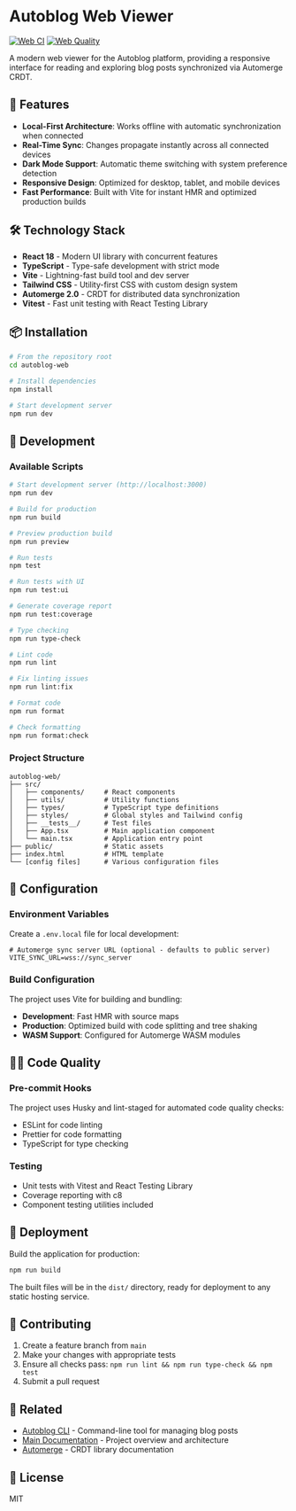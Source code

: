 # Autoblog Web Viewer

[![Web CI](https://github.com/evcraddock/autoblog/actions/workflows/web-ci.yml/badge.svg)](https://github.com/evcraddock/autoblog/actions/workflows/web-ci.yml)
[![Web Quality](https://github.com/evcraddock/autoblog/actions/workflows/web-quality.yml/badge.svg)](https://github.com/evcraddock/autoblog/actions/workflows/web-quality.yml)

A modern web viewer for the Autoblog platform, providing a responsive interface for reading and exploring blog posts synchronized via Automerge CRDT.

## 🚀 Features

- **Local-First Architecture**: Works offline with automatic synchronization when connected
- **Real-Time Sync**: Changes propagate instantly across all connected devices
- **Dark Mode Support**: Automatic theme switching with system preference detection
- **Responsive Design**: Optimized for desktop, tablet, and mobile devices
- **Fast Performance**: Built with Vite for instant HMR and optimized production builds

## 🛠️ Technology Stack

- **React 18** - Modern UI library with concurrent features
- **TypeScript** - Type-safe development with strict mode
- **Vite** - Lightning-fast build tool and dev server
- **Tailwind CSS** - Utility-first CSS with custom design system
- **Automerge 2.0** - CRDT for distributed data synchronization
- **Vitest** - Fast unit testing with React Testing Library

## 📦 Installation

```bash
# From the repository root
cd autoblog-web

# Install dependencies
npm install

# Start development server
npm run dev
```

## 🧪 Development

### Available Scripts

```bash
# Start development server (http://localhost:3000)
npm run dev

# Build for production
npm run build

# Preview production build
npm run preview

# Run tests
npm test

# Run tests with UI
npm run test:ui

# Generate coverage report
npm run test:coverage

# Type checking
npm run type-check

# Lint code
npm run lint

# Fix linting issues
npm run lint:fix

# Format code
npm run format

# Check formatting
npm run format:check
```

### Project Structure

```
autoblog-web/
├── src/
│   ├── components/     # React components
│   ├── utils/          # Utility functions
│   ├── types/          # TypeScript type definitions
│   ├── styles/         # Global styles and Tailwind config
│   ├── __tests__/      # Test files
│   ├── App.tsx         # Main application component
│   └── main.tsx        # Application entry point
├── public/             # Static assets
├── index.html          # HTML template
└── [config files]      # Various configuration files
```

## 🔧 Configuration

### Environment Variables

Create a `.env.local` file for local development:

```env
# Automerge sync server URL (optional - defaults to public server)
VITE_SYNC_URL=wss://sync_server
```

### Build Configuration

The project uses Vite for building and bundling:

- **Development**: Fast HMR with source maps
- **Production**: Optimized build with code splitting and tree shaking
- **WASM Support**: Configured for Automerge WASM modules

## 🧑‍💻 Code Quality

### Pre-commit Hooks

The project uses Husky and lint-staged for automated code quality checks:

- ESLint for code linting
- Prettier for code formatting
- TypeScript for type checking

### Testing

- Unit tests with Vitest and React Testing Library
- Coverage reporting with c8
- Component testing utilities included

## 🚀 Deployment

Build the application for production:

```bash
npm run build
```

The built files will be in the `dist/` directory, ready for deployment to any static hosting service.

## 📝 Contributing

1. Create a feature branch from `main`
2. Make your changes with appropriate tests
3. Ensure all checks pass: `npm run lint && npm run type-check && npm test`
4. Submit a pull request

## 🔗 Related

- [Autoblog CLI](../autoblog-cli/) - Command-line tool for managing blog posts
- [Main Documentation](../README.md) - Project overview and architecture
- [Automerge](https://automerge.org/) - CRDT library documentation

## 📄 License

MIT
